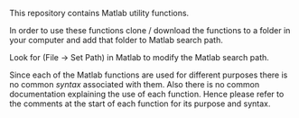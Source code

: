 This repository contains Matlab utility functions.

In order to use these functions clone / download the functions to a folder in your computer and add that folder to Matlab search path.

Look for (File -> Set Path) in Matlab to modify the Matlab search path.

Since each of the Matlab functions are used for different purposes there is no
common _syntax_ associated with them. Also there is no common documentation
explaining the use of each function. Hence please refer to the comments at the
start of each function for its purpose and syntax.

